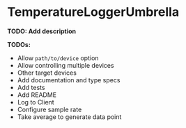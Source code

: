 # TemperatureLoggerUmbrella

**TODO: Add description**

**TODOs:**
* Allow `path/to/device` option
* Allow controlling multiple devices
* Other target devices
* Add documentation and type specs
* Add tests
* Add README
* Log to Client
* Configure sample rate
* Take average to generate data point
